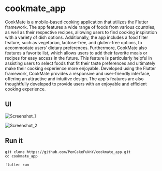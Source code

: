 # cookmate_app

CookMate is a mobile-based cooking application that utilizes the Flutter framework. The app features a wide range of foods from various countries, as well as their respective recipes, allowing users to find cooking inspiration with a variety of dish options. Additionally, the app includes a food filter feature, such as vegetarian, lactose-free, and gluten-free options, to accommodate users' dietary preferences. Furthermore, CookMate also features a favorite list, which allows users to add their favorite meals or recipes for easy access in the future. This feature is particularly helpful in assisting users to select foods that fit their taste preferences and ultimately make their cooking experience more enjoyable. Developed using the Flutter framework, CookMate provides a responsive and user-friendly interface, offering an attractive and intuitive design. The app's features are also thoughtfully developed to provide users with an enjoyable and efficient cooking experience.

## UI
![Screenshot_1](https://user-images.githubusercontent.com/63665371/218826583-49be18ff-e038-4402-8b84-7da9ffb78cd2.jpg)


![Screenshot_2](https://user-images.githubusercontent.com/63665371/218826591-eb1d11ab-6150-4ec3-97f2-8f71bd1de501.jpg)

## Run it

```
git clone https://github.com/PenCakeFuNnY/cookmate_app.git
cd cookmate_app

flutter run
```
